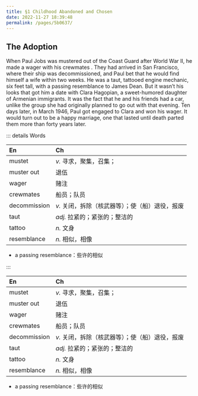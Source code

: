 ```yaml
---
title: §1 Childhood Abandoned and Chosen
date: 2022-11-27 18:39:48
permalink: /pages/5b0637/
---
```




## The Adoption

When Paul Jobs was mustered out of the Coast Guard after World War II, he made a wager with his crewmates . They had arrived in San Francisco, where their ship was decommissioned, and Paul bet that he would find himself a wife within two weeks. He was a taut, tattooed engine mechanic, six feet tall, with a passing resemblance to James Dean. But it wasn’t his looks that got him a date with Clara Hagopian, a sweet-humored daughter of Armenian immigrants. It was the fact that he and his friends had a car, unlike the group she had originally planned to go out with that evening. Ten days later, in March 1946, Paul got engaged to Clara and won his wager. It would turn out to be a happy marriage, one that lasted until death parted them more than forty years later.

::: details Words

| En           | Ch                                              |
| :----------- | :---------------------------------------------- |
| mustet       | *v.* 寻求，聚集，召集；                         |
| muster out   | 退伍                                            |
| wager        | 赌注                                            |
| crewmates    | 船员；队员                                      |
| decommission | *v.* 关闭，拆除（核武器等）；使（船）退役，报废 |
| taut         | *adj.* 拉紧的；紧张的；整洁的                   |
| tattoo       | *n.* 文身                                       |
| resemblance  | *n.* 相似，相像                                 |

- a passing resemblance：些许的相似

:::

| En           | Ch                                              |
| :----------- | :---------------------------------------------- |
| mustet       | *v.* 寻求，聚集，召集；                         |
| muster out   | 退伍                                            |
| wager        | 赌注                                            |
| crewmates    | 船员；队员                                      |
| decommission | *v.* 关闭，拆除（核武器等）；使（船）退役，报废 |
| taut         | *adj.* 拉紧的；紧张的；整洁的                   |
| tattoo       | *n.* 文身                                       |
| resemblance  | *n.* 相似，相像                                 |

- a passing resemblance：些许的相似
